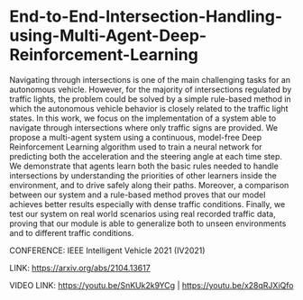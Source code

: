 # End-to-End-Intersection-Handling-using-Multi-Agent-Deep-Reinforcement-Learning

Navigating through intersections is one of the main challenging tasks for an autonomous vehicle. However, for the majority of intersections regulated by traffic lights, the problem could be solved by a simple rule-based method in which the autonomous vehicle behavior is closely related to the traffic light states. In this work, we focus on the implementation of a system able to navigate through intersections where only traffic signs are provided. We propose a multi-agent system using a continuous, model-free Deep Reinforcement Learning algorithm used to train a neural network for predicting both the acceleration and the steering angle at each time step. We demonstrate that agents learn both the basic rules needed to handle intersections by understanding the priorities of other learners inside the environment, and to drive safely along their paths. Moreover, a comparison between our system and a rule-based method proves that our model achieves better results especially with dense traffic conditions. Finally, we test our system on real world scenarios using real recorded traffic data, proving that our module is able to generalize both to unseen environments and to different traffic conditions.

CONFERENCE: IEEE Intelligent Vehicle 2021 (IV2021)

LINK: https://arxiv.org/abs/2104.13617

VIDEO LINK: https://youtu.be/SnKUk2k9YCg | https://youtu.be/x28qRJXiQfo
